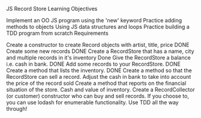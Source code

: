 JS Record Store
Learning Objectives

Implement an OO JS program using the 'new' keyword
Practice adding methods to objects
Using JS data structures and loops
Practice building a TDD program from scratch
Requirements

Create a constructor to create Record objects with artist, title, price
DONE
Create some new records
DONE
Create a RecordStore that has a name, city and multiple records in it's inventory
Done
Give the RecordStore a balance i.e. cash in bank.
DONE
Add some records to your RecordStore.
DONE
Create a method that lists the inventory.
DONE
Create a method so that the RecordStore can sell a record. Adjust the cash in bank to take into account the price of the record sold
Create a method that reports on the financial situation of the store. Cash and value of inventory.
Create a RecordCollector (or customer) constructor who can buy and sell records.
If you choose to, you can use lodash for enumerable functionality.
Use TDD all the way through!